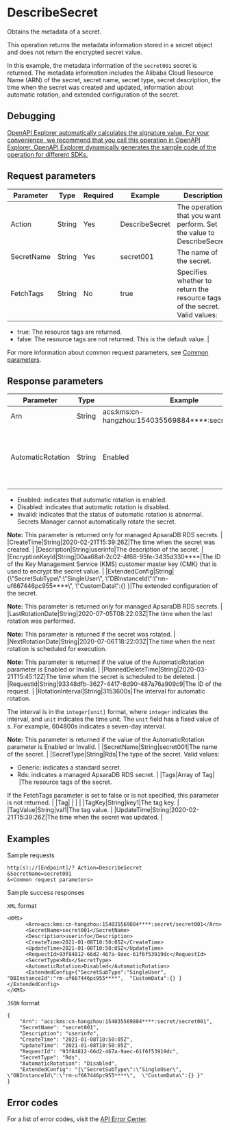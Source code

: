 # DescribeSecret

Obtains the metadata of a secret.

This operation returns the metadata information stored in a secret object and does not return the encrypted secret value.

In this example, the metadata information of the `secret001` secret is returned. The metadata information includes the Alibaba Cloud Resource Name \(ARN\) of the secret, secret name, secret type, secret description, the time when the secret was created and updated, information about automatic rotation, and extended configuration of the secret.

## Debugging

[OpenAPI Explorer automatically calculates the signature value. For your convenience, we recommend that you call this operation in OpenAPI Explorer. OpenAPI Explorer dynamically generates the sample code of the operation for different SDKs.](https://api.aliyun.com/#product=Kms&api=DescribeSecret&type=RPC&version=2016-01-20)

## Request parameters

|Parameter|Type|Required|Example|Description|
|---------|----|--------|-------|-----------|
|Action|String|Yes|DescribeSecret|The operation that you want to perform. Set the value to DescribeSecret. |
|SecretName|String|Yes|secret001|The name of the secret. |
|FetchTags|String|No|true|Specifies whether to return the resource tags of the secret. Valid values:

 -   true: The resource tags are returned.
-   false: The resource tags are not returned. This is the default value. |

For more information about common request parameters, see [Common parameters](~~69007~~).

## Response parameters

|Parameter|Type|Example|Description|
|---------|----|-------|-----------|
|Arn|String|acs:kms:cn-hangzhou:154035569884\*\*\*\*:secret/secret001|The ARN of the secret. |
|AutomaticRotation|String|Enabled|Indicates whether automatic rotation is enabled. Valid values:

 -   Enabled: indicates that automatic rotation is enabled.
-   Disabled: indicates that automatic rotation is disabled.
-   Invalid: indicates that the status of automatic rotation is abnormal. Secrets Manager cannot automatically rotate the secret.

 **Note:** This parameter is returned only for managed ApsaraDB RDS secrets. |
|CreateTime|String|2020-02-21T15:39:26Z|The time when the secret was created. |
|Description|String|userinfo|The description of the secret. |
|EncryptionKeyId|String|00aa68af-2c02-4f68-95fe-3435d330\*\*\*\*|The ID of the Key Management Service \(KMS\) customer master key \(CMK\) that is used to encrypt the secret value. |
|ExtendedConfig|String|\{\\"SecretSubType\\":\\"SingleUser\\", \\"DBInstanceId\\":\\"rm-uf667446pc955\*\*\*\*\\", \\"CustomData\\":\{\} \}|The extended configuration of the secret.

 **Note:** This parameter is returned only for managed ApsaraDB RDS secrets. |
|LastRotationDate|String|2020-07-05T08:22:03Z|The time when the last rotation was performed.

 **Note:** This parameter is returned if the secret was rotated. |
|NextRotationDate|String|2020-07-06T18:22:03Z|The time when the next rotation is scheduled for execution.

 **Note:** This parameter is returned if the value of the AutomaticRotation parameter is Enabled or Invalid. |
|PlannedDeleteTime|String|2020-03-21T15:45:12Z|The time when the secret is scheduled to be deleted. |
|RequestId|String|93348dfb-3627-4417-8d90-487a76a909c9|The ID of the request. |
|RotationInterval|String|3153600s|The interval for automatic rotation.

 The interval is in the `integer[unit]` format, where `integer` indicates the interval, and `unit` indicates the time unit. The `unit` field has a fixed value of s. For example, 604800s indicates a seven-day interval.

 **Note:** This parameter is returned if the value of the AutomaticRotation parameter is Enabled or Invalid. |
|SecretName|String|secret001|The name of the secret. |
|SecretType|String|Rds|The type of the secret. Valid values:

 -   Generic: indicates a standard secret.
-   Rds: indicates a managed ApsaraDB RDS secret. |
|Tags|Array of Tag| |The resource tags of the secret.

 If the FetchTags parameter is set to false or is not specified, this parameter is not returned. |
|Tag| | | |
|TagKey|String|key1|The tag key. |
|TagValue|String|val1|The tag value. |
|UpdateTime|String|2020-02-21T15:39:26Z|The time when the secret was updated. |

## Examples

Sample requests

```
http(s)://[Endpoint]/? Action=DescribeSecret
&SecretName=secret001
&<Common request parameters>
```

Sample success responses

`XML` format

```
<KMS>
	  <Arn>acs:kms:cn-hangzhou:154035569884****:secret/secret001</Arn>
	  <SecretName>secret001</SecretName>
	  <Description>userinfo</Description>
	  <CreateTime>2021-01-08T10:50:05Z</CreateTime>
	  <UpdateTime>2021-01-08T10:50:05Z</UpdateTime>
	  <RequestId>93f84812-66d2-467a-9aec-61f6f53919dc</RequestId>
	  <SecretType>Rds</SecretType>
	  <AutomaticRotation>Disabled</AutomaticRotation>
	  <ExtendedConfig>{"SecretSubType":"SingleUser", "DBInstanceId":"rm-uf667446pc955****",  "CustomData":{} }</ExtendedConfig>
</KMS>
```

`JSON` format

```
{
	"Arn": "acs:kms:cn-hangzhou:154035569884****:secret/secret001",
	"SecretName": "secret001",
	"Description": "userinfo",
	"CreateTime": "2021-01-08T10:50:05Z",
	"UpdateTime": "2021-01-08T10:50:05Z",
	"RequestId": "93f84812-66d2-467a-9aec-61f6f53919dc",
	"SecretType": "Rds",
	"AutomaticRotation": "Disabled",
	"ExtendedConfig": "{\"SecretSubType\":\"SingleUser\", \"DBInstanceId\":\"rm-uf667446pc955****\",  \"CustomData\":{} }"
}
```

## Error codes

For a list of error codes, visit the [API Error Center](https://error-center.alibabacloud.com/status/product/Kms).

